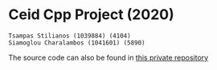 # Ceid Cpp Project (2020)

```
Tsampas Stilianos (1039884) (4104)
Siamoglou Charalambos (1041601) (5890)
```

The source code can also be found in [this private repository](https://github.com/loathingkernel/cpp_project_eshop)


